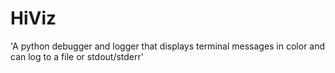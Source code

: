 # HiViz
'A python debugger and logger that displays terminal messages in color and can log to a file or stdout/stderr'
